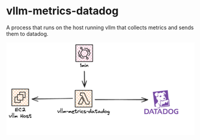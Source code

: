 # vllm-metrics-datadog

A process that runs on the host running vllm that collects metrics and sends them to datadog.

![Architecture](./docs/img/arch.png)